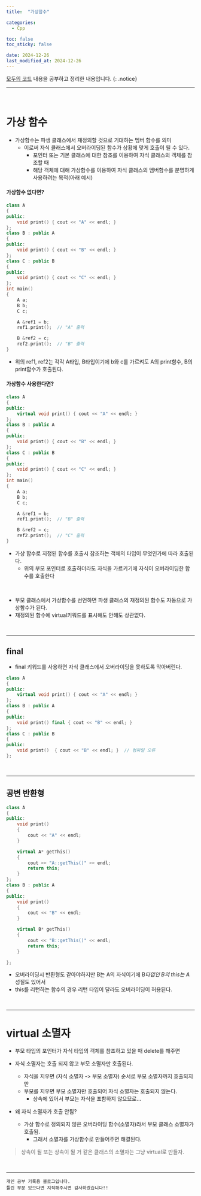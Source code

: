 ```yaml
---
title:  "가상함수" 

categories:
  - Cpp

toc: false
toc_sticky: false

date: 2024-12-26
last_modified_at: 2024-12-26
---
```


[모두의 코드](https://modoocode.com/135) 내용을 공부하고 정리한 내용입니다.
{: .notice}

---

<br/>

# 가상 함수

* 가상함수는 파생 클래스에서 재정의할 것으로 기대하는 멤버 함수를 의미
    * 이로써 자식 클래스에서 오버라이딩된 함수가 상황에 맞게 호출이 될 수 있다.
        * 포인터 또는 기본 클래스에 대한 참조를 이용하여 자식 클래스의 객체를 참조할 때
        * 해당 객체에 대해 가상함수를 이용하여 자식 클래스의 멤버함수를 분명하게 사용하려는 목적(아래 예시)

#### 가상함수 없다면?

```cpp
class A
{
public:
	void print() { cout << "A" << endl; }
};
class B : public A
{
public:
	void print() { cout << "B" << endl; }
};
class C : public B
{
public:
	void print() { cout << "C" << endl; }
};
int main()
{
	A a;
	B b;
	C c;

    A &ref1 = b;
    ref1.print();  // "A" 출력

	B &ref2 = c;
	ref2.print();  // "B" 출력
}
```

* 위의 ref1, ref2는 각각 A타입, B타입이기에 b와 c를 가르켜도 A의 print함수, B의 print함수가 호출된다.

#### 가상함수 사용한다면?

```cpp
class A
{
public:
	virtual void print() { cout << "A" << endl; }
};
class B : public A
{
public:
	void print() { cout << "B" << endl; }
};
class C : public B
{
public:
	void print() { cout << "C" << endl; }
};
int main()
{
	A a;
	B b;
	C c;

    A &ref1 = b;
    ref1.print();  // "B" 출력

	B &ref2 = c;
	ref2.print();  // "C" 출력
}
```

* 가상 함수로 지정된 함수를 호출시 참조하는 객체의 타입이 무엇인가에 따라 호출된다.
    * 위의 부모 포인터로 호출하더라도 자식을 가르키기에 자식이 오버라이딩한 함수를 호출한다

<br/>

* 부모 클래스에서 가상함수를 선언하면 파생 클래스의 재정의된 함수도 자동으로 가상함수가 된다.
* 재정의된 함수에 virtual키워드를 표시해도 안해도 상관없다.

<br/>

---

## final

* final 키워드를 사용하면 자식 클래스에서 오버라이딩을 못하도록 막아버린다.
```cpp
class A
{
public:
    virtual void print() { cout << "A" << endl; }
};
class B : public A
{
public:
    void print() final { cout << "B" << endl; }  
};
class C : public B
{
public:
    void print()  { cout << "B" << endl; }  // 컴파일 오류
};
```

<br/>

---

## 공변 반환형

```cpp
class A
{
public:
	void print() 
    { 
        cout << "A" << endl; 
    }

	virtual A* getThis() 
    { 
		cout << "A::getThis()" << endl;
		return this; 
    }
};
class B : public A
{
public:
	void print() 
    { 
        cout << "B" << endl; 
    }

	virtual B* getThis() 
    { 
		cout << "B::getThis()" << endl;
		return this; 
    }

};
```

* 오버라이딩시 반환형도 같아야하지만 B는 A의 자식이기에 B*타입인 B의 this는 A* 성질도 있어서
* this를 리턴하는 함수의 경우 리턴 타입이 달라도 오버라이딩이 허용된다.

<br/>

---

# virtual 소멸자
* 부모 타입의 포인터가 자식 타입의 객체를 참조하고 있을 때 delete를 해주면
* 자식 소멸자는 호출 되지 않고 부모 소멸자만 호출된다.
    * 자식을 지우면 (자식 소멸자 -> 부모 소멸자) 순서로 부모 소멸자까지 호출되지만
    * 부모를 지우면 부모 소멸자만 호출되어 자식 소멸자는 호출되지 않는다.
        * 상속에 있어서 부모는 자식을 포함하지 않으므로...
  
* 왜 자식 소멸자가 호출 안됨? 
    * 가상 함수로 정의되지 않은 오버라이딩 함수(소멸자)라서 부모 클래스 소멸자가 호출됨.
        * 그래서 소멸자를 가상함수로 만들어주면 해결된다.
     
> 상속이 될 또는 상속이 될 거 같은 클래스의 소멸자는 그냥 virtual로 만들자.

<br/>

---

```
개인 공부 기록용 블로그입니다.
틀린 부분 있으다면 지적해주시면 감사하겠습니다!!
```
